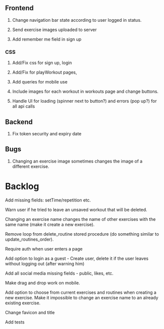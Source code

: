 ## Frontend

1. Change navigation bar state according to user logged in status.

2. Send exercise images uploaded to server

3. Add remember me field in sign up

### CSS

1. Add/Fix css for sign up, login

2. Add/Fix for playWorkout pages,

3. Add queries for mobile use

4. Include images for each workout in workouts page and change buttons.

5. Handle UI for loading (spinner next to button?) and errors (pop up?) for all api calls

## Backend

1. Fix token security and expiry date

## Bugs

1. Changing an exercise image sometimes changes the image of a different exercise.

# Backlog

Add missing fields: setTime/repetition etc.

Warn user if he tried to leave an unsaved workout that will be deleted.

Changing an exercise name changes the name of other exercises with the same name (make it create a new exercise).

Remove loop from delete_routine stored procedure (do something similar to update_routines_order).

Require auth when user enters a page

Add option to login as a guest - Create user, delete it if the user leaves without logging out (after warning him)

Add all social media missing fields - public, likes, etc.

Make drag and drop work on mobile.

Add option to choose from current exercises and routines when creating a new exercise.
Make it impossible to change an exercise name to an already existing exercise.

Change favicon and title

Add tests
